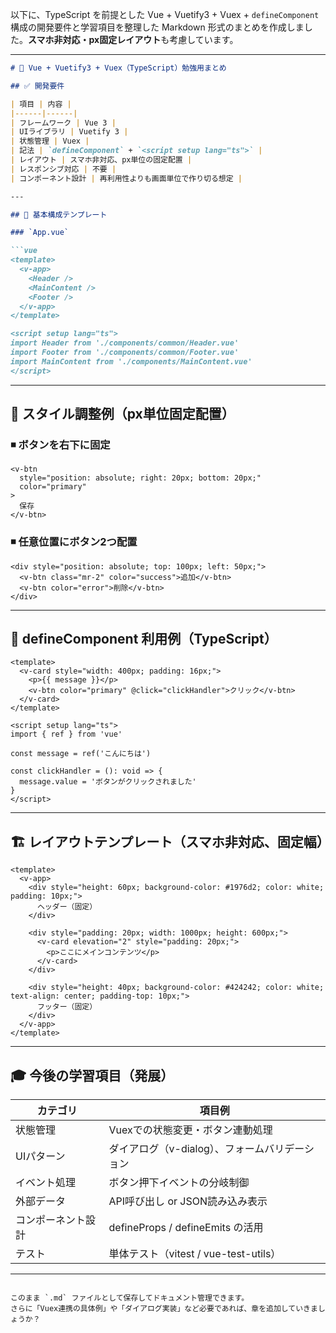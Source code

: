 以下に、TypeScript を前提とした Vue + Vuetify3 + Vuex + `defineComponent` 構成の開発要件と学習項目を整理した Markdown 形式のまとめを作成しました。**スマホ非対応・px固定レイアウト**も考慮しています。

---

````markdown
# 📘 Vue + Vuetify3 + Vuex（TypeScript）勉強用まとめ

## ✅ 開発要件

| 項目 | 内容 |
|------|------|
| フレームワーク | Vue 3 |
| UIライブラリ | Vuetify 3 |
| 状態管理 | Vuex |
| 記法 | `defineComponent` + `<script setup lang="ts">` |
| レイアウト | スマホ非対応、px単位の固定配置 |
| レスポンシブ対応 | 不要 |
| コンポーネント設計 | 再利用性よりも画面単位で作り切る想定 |

---

## 🧱 基本構成テンプレート

### `App.vue`

```vue
<template>
  <v-app>
    <Header />
    <MainContent />
    <Footer />
  </v-app>
</template>

<script setup lang="ts">
import Header from './components/common/Header.vue'
import Footer from './components/common/Footer.vue'
import MainContent from './components/MainContent.vue'
</script>
````

---

## 🔧 スタイル調整例（px単位固定配置）

### ◾ ボタンを右下に固定

```vue
<v-btn
  style="position: absolute; right: 20px; bottom: 20px;"
  color="primary"
>
  保存
</v-btn>
```

### ◾ 任意位置にボタン2つ配置

```vue
<div style="position: absolute; top: 100px; left: 50px;">
  <v-btn class="mr-2" color="success">追加</v-btn>
  <v-btn color="error">削除</v-btn>
</div>
```

---

## 🧩 defineComponent 利用例（TypeScript）

```vue
<template>
  <v-card style="width: 400px; padding: 16px;">
    <p>{{ message }}</p>
    <v-btn color="primary" @click="clickHandler">クリック</v-btn>
  </v-card>
</template>

<script setup lang="ts">
import { ref } from 'vue'

const message = ref('こんにちは')

const clickHandler = (): void => {
  message.value = 'ボタンがクリックされました'
}
</script>
```

---

## 🏗 レイアウトテンプレート（スマホ非対応、固定幅）

```vue
<template>
  <v-app>
    <div style="height: 60px; background-color: #1976d2; color: white; padding: 10px;">
      ヘッダー（固定）
    </div>

    <div style="padding: 20px; width: 1000px; height: 600px;">
      <v-card elevation="2" style="padding: 20px;">
        <p>ここにメインコンテンツ</p>
      </v-card>
    </div>

    <div style="height: 40px; background-color: #424242; color: white; text-align: center; padding-top: 10px;">
      フッター（固定）
    </div>
  </v-app>
</template>
```

---

## 🎓 今後の学習項目（発展）

| カテゴリ      | 項目例                            |
| --------- | ------------------------------ |
| 状態管理      | Vuexでの状態変更・ボタン連動処理             |
| UIパターン    | ダイアログ（v-dialog）、フォームバリデーション    |
| イベント処理    | ボタン押下イベントの分岐制御                 |
| 外部データ     | API呼び出し or JSON読み込み表示          |
| コンポーネント設計 | defineProps / defineEmits の活用  |
| テスト       | 単体テスト（vitest / vue-test-utils） |

---

```

このまま `.md` ファイルとして保存してドキュメント管理できます。  
さらに「Vuex連携の具体例」や「ダイアログ実装」など必要であれば、章を追加していきましょうか？
```
